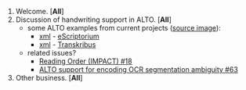 1. Welcome. [**All**]
2. Discussion of handwriting support in ALTO. [**All**]
   * some ALTO examples from current projects ([source image](https://github.com/altoxml/board/raw/gh-pages/misc/Vol-1-Intro-0001.jpg)):
      * [xml](https://github.com/altoxml/board/raw/gh-pages/misc/Vol-1-Intro-0001_scripta.xml) - [eScriptorium](https://gitlab.inria.fr/scripta/escriptorium)
      * [xml](https://github.com/altoxml/board/raw/gh-pages/misc/Vol-1-Intro-0001_transkribus.xml) - [Transkribus](https://transkribus.eu/Transkribus/)
   * related issues?
      * [Reading Order (IMPACT) #18](https://github.com/altoxml/schema/issues/18)
      * [ALTO support for encoding OCR segmentation ambiguity #63](https://github.com/altoxml/schema/issues/63)
3. Other business. [**All**]
